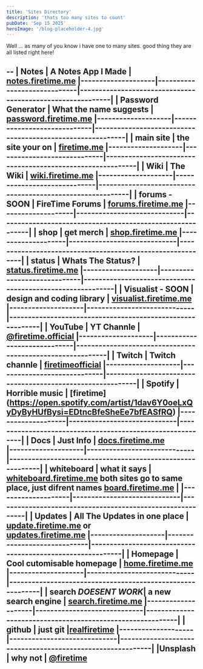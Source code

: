 ```yaml
---
title: 'Sites Directory'
description: 'thats too many sites to count'
pubDate: 'Sep 15 2025'
heroImage: '/blog-placeholder-4.jpg'
---
```


Well ... as many of you know i have one to many sites. good thing they are all listed right here!


--
| Notes              | A Notes App I Made          | [notes.firetime.me](https://notes.firetime)
|--------------------|-----------------------------|-----------------------------------------------------------|
| Password Generator | What the name suggests      | [password.firetime.me](https://password.firetime.me)
|--------------------|-----------------------------|-----------------------------------------------------------|
| main site          | the site your on            | [firetime.me](https://firetime.me) 
|--------------------|-----------------------------|-----------------------------------------------------------|
| Wiki               | The Wiki                    | [wiki.firetime.me](https://wiki.firetime.me)
|--------------------|-----------------------------|-----------------------------------------------------------|
| forums - SOON      | FireTime Forums             | [forums.firetime.me](https://forums.firetime.me)
|--------------------|-----------------------------|-----------------------------------------------------------|
| shop               | get merch                   | [shop.firetime.me](https://shop.firetime.me)
|--------------------|-----------------------------|-----------------------------------------------------------|
| status             | Whats The Status?           | [status.firetime.me](https://status.firetime.me)
|--------------------|-----------------------------|-----------------------------------------------------------|
| Visualist - SOON   | design and coding library   | [visualist.firetime.me](https://visualist.firetime.me)
|--------------------|-----------------------------|-----------------------------------------------------------|
| YouTube            | YT Channle                  | [@firetime.official](https://youtube.com/@firetime.official)
|--------------------|-----------------------------|-----------------------------------------------------------|
| Twitch             | Twitch channle              | [firetimeofficial](https://twitch.tv/firetimeofficial)
|--------------------|-----------------------------|-----------------------------------------------------------|
| Spotify            | Horrible music              | [firetime]
(https://open.spotify.com/artist/1dav6Y0oeLxQyDyByHUfBysi=EDtncBfeSheEe7bfEASfRQ)
|--------------------|-----------------------------|-----------------------------------------------------------|
| Docs               | Just Info                   | [docs.firetime.me](https://docs.firetime.me)                             
|--------------------|-----------------------------|-----------------------------------------------------------|
| whiteboard         | what it says                | [whiteboard.firetime.me](https://whiteboard.firetime.me) both sites go 
to same place, just difrent names [board.firetime.me](https://board.firetime.me) |
|--------------------|-----------------------------|-----------------------------------------------------------|
| Updates            | All The Updates in one place | [update.firetime.me](https://update.firetime.me) or  
[updates.firetime.me](https://updates.firetime.me)
|--------------------|-----------------------------|-----------------------------------------------------------|
|  Homepage          |  Cool cutomisable homepage   | [home.firetime.me](https://home.firetime.me)
|--------------------|-----------------------------|-----------------------------------------------------------|
| search  *DOESENT WORK*| a new search engine       | [search.firetime.me](https://search.firetime.me)
|--------------------|-----------------------------|-----------------------------------------------------------|
| github             |         just git             |[realfiretime](https://github.com/realfiretime)
|--------------------|-----------------------------|-----------------------------------------------------------|
|Unsplash            | why not                      | [@firetime](https://unsplash.com/@firetime)
---

